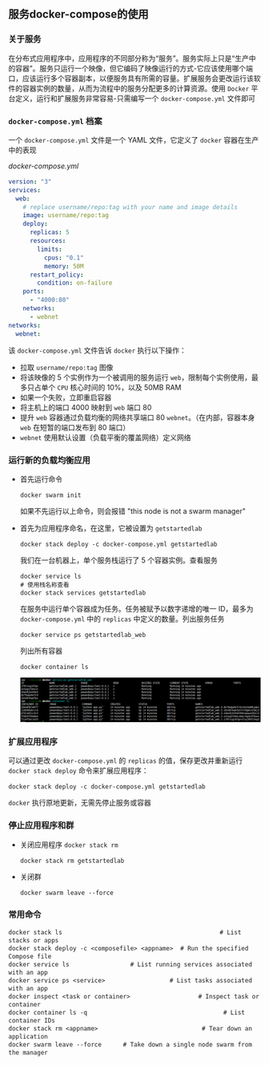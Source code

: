 ## 服务docker-compose的使用

### 关于服务

在分布式应用程序中，应用程序的不同部分称为“服务”。服务实际上只是“生产中的容器”。服务只运行一个映像，但它编码了映像运行的方式-它应该使用哪个端口，应该运行多个容器副本，以便服务具有所需的容量。扩展服务会更改运行该软件的容器实例的数量，从而为流程中的服务分配更多的计算资源。使用 `Docker` 平台定义，运行和扩展服务非常容易-只需编写一个 `docker-compose.yml` 文件即可

### `docker-compose.yml` 档案

一个 `docker-compose.yml` 文件是一个 YAML 文件，它定义了 `docker` 容器在生产中的表现

*docker-compose.yml*

```yaml
version: "3"
services:
  web:
    # replace username/repo:tag with your name and image details
    image: username/repo:tag
    deploy:
      replicas: 5
      resources:
        limits:
          cpus: "0.1"
          memory: 50M
      restart_policy:
        condition: on-failure
    ports:
      - "4000:80"
    networks:
      - webnet
networks:
  webnet: 
```

该 `docker-compose.yml` 文件告诉 `docker` 执行以下操作：

* 拉取 `username/repo:tag` 图像
* 将该映像的 5 个实例作为一个被调用的服务运行 `web`，限制每个实例使用，最多只占单个 `CPU` 核心时间的 10%，以及 50MB RAM
* 如果一个失败，立即重启容器
* 将主机上的端口 4000 映射到 `web` 端口 80
* 提升 `web` 容器通过负载均衡的网络共享端口 80 `webnet`。（在内部，容器本身 `web` 在短暂的端口发布到 80 端口）
* `webnet` 使用默认设置（负载平衡的覆盖网络）定义网络

### 运行新的负载均衡应用

* 首先运行命令

  ```shekk
  docker swarm init
  ```

  如果不先运行以上命令，则会报错 "this node is not a swarm manager"

* 首先为应用程序命名，在这里，它被设置为 `getstartedlab`

  ```shell
  docker stack deploy -c docker-compose.yml getstartedlab
  ```

  我们在一台机器上，单个服务栈运行了 5 个容器实例。查看服务

  ```shell
  docker service ls
  # 使用栈名称查看
  docker stack services getstartedlab
  ```

  在服务中运行单个容器成为任务。任务被赋予以数字递增的唯一 ID，最多为 `docker-compose.yml` 中的 `replicas` 中定义的数量。列出服务任务

  ```shell
  docker service ps getstartedlab_web
  ```

  列出所有容器

  ```shell
  docker container ls
  ```

  ![](./Images/docker列出任务和容器.png)

### 扩展应用程序

可以通过更改 `docker-compose.yml` 的 `replicas` 的值，保存更改并重新运行 `docker stack deploy` 命令来扩展应用程序：

```shell
docker stack deploy -c docker-compose.yml getstartedlab
```

`docker` 执行原地更新，无需先停止服务或容器

### 停止应用程序和群

* 关闭应用程序 `docker stack rm`

  ```shell
  docker stack rm getstartedlab
  ```

* 关闭群

  ```shell
  docker swarm leave --force
  ```

### 常用命令

```shell
docker stack ls                                            # List stacks or apps
docker stack deploy -c <composefile> <appname>  # Run the specified Compose file
docker service ls                 # List running services associated with an app
docker service ps <service>                  # List tasks associated with an app
docker inspect <task or container>                   # Inspect task or container
docker container ls -q                                      # List container IDs
docker stack rm <appname>                             # Tear down an application
docker swarm leave --force      # Take down a single node swarm from the manager
```

